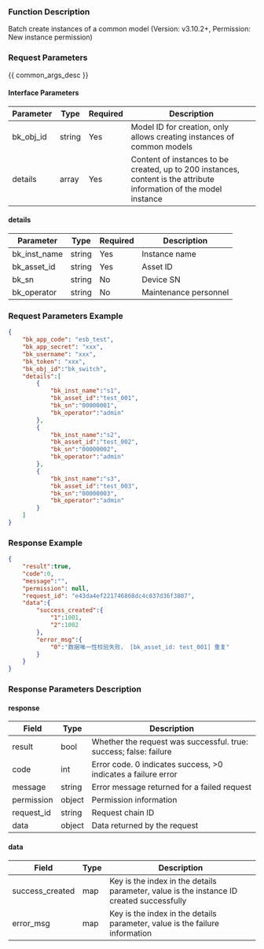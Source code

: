 ### Function Description

Batch create instances of a common model (Version: v3.10.2+, Permission: New instance permission)

### Request Parameters

{{ common_args_desc }}

#### Interface Parameters

| Parameter | Type   | Required | Description                                                  |
| --------- | ------ | -------- | ------------------------------------------------------------ |
| bk_obj_id | string | Yes      | Model ID for creation, only allows creating instances of common models |
| details   | array  | Yes      | Content of instances to be created, up to 200 instances, content is the attribute information of the model instance |

#### details

| Parameter    | Type   | Required | Description           |
| ------------ | ------ | -------- | --------------------- |
| bk_inst_name | string | Yes      | Instance name         |
| bk_asset_id  | string | Yes      | Asset ID              |
| bk_sn        | string | No       | Device SN             |
| bk_operator  | string | No       | Maintenance personnel |

### Request Parameters Example

```json
{
    "bk_app_code": "esb_test",
    "bk_app_secret": "xxx",
    "bk_username": "xxx",
    "bk_token": "xxx",
    "bk_obj_id":"bk_switch",
    "details":[
        {
            "bk_inst_name":"s1",
            "bk_asset_id":"test_001",
            "bk_sn":"00000001",
            "bk_operator":"admin"
        },
        {
            "bk_inst_name":"s2",
            "bk_asset_id":"test_002",
            "bk_sn":"00000002",
            "bk_operator":"admin"
        },
        {
            "bk_inst_name":"s3",
            "bk_asset_id":"test_003",
            "bk_sn":"00000003",
            "bk_operator":"admin"
        }
    ]
}
```

### Response Example

```json
{
    "result":true,
    "code":0,
    "message":"",
    "permission": null,
    "request_id": "e43da4ef221746868dc4c837d36f3807",
    "data":{
        "success_created":{
            "1":1001,
            "2":1002
        },
        "error_msg":{
            "0":"数据唯一性校验失败， [bk_asset_id: test_001] 重复"
        }
    }
}
```

### Response Parameters Description

#### response

| Field       | Type   | Description                                                  |
| ---------- | ------ | ------------------------------------------------------------ |
| result     | bool   | Whether the request was successful. true: success; false: failure |
| code       | int    | Error code. 0 indicates success, >0 indicates a failure error |
| message    | string | Error message returned for a failed request                  |
| permission | object | Permission information                                       |
| request_id | string | Request chain ID                                             |
| data       | object | Data returned by the request                                 |

#### data

| Field           | Type | Description                                                  |
| --------------- | ---- | ------------------------------------------------------------ |
| success_created | map  | Key is the index in the details parameter, value is the instance ID created successfully |
| error_msg       | map  | Key is the index in the details parameter, value is the failure information |